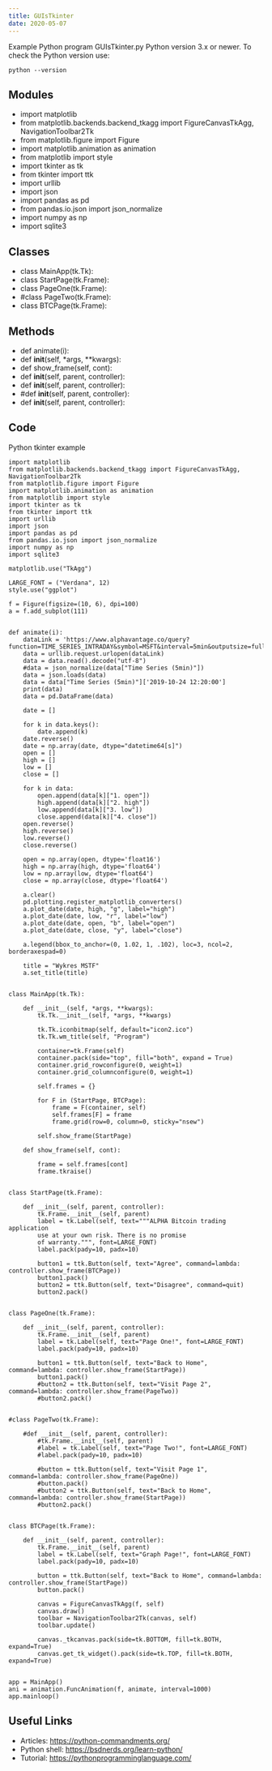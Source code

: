 ```yaml
---
title: GUIsTkinter
date: 2020-05-07
---
```

Example Python program GUIsTkinter.py
Python version 3.x or newer.
To check the Python version use:

    python --version

## Modules

* import matplotlib
* from matplotlib.backends.backend_tkagg import FigureCanvasTkAgg, NavigationToolbar2Tk
* from matplotlib.figure import Figure
* import matplotlib.animation as animation
* from matplotlib import style
* import tkinter as tk
* from tkinter import ttk
* import urllib
* import json
* import pandas as pd
* from pandas.io.json import json_normalize
* import numpy as np
* import sqlite3

## Classes

* class MainApp(tk.Tk):
* class StartPage(tk.Frame):
* class PageOne(tk.Frame):
* #class PageTwo(tk.Frame):
* class BTCPage(tk.Frame):

## Methods

* def animate(i):
* def __init__(self, *args, **kwargs):
* def show_frame(self, cont):
* def __init__(self, parent, controller):
* def __init__(self, parent, controller):
* #def __init__(self, parent, controller):
* def __init__(self, parent, controller):

## Code

Python tkinter example

    import matplotlib
    from matplotlib.backends.backend_tkagg import FigureCanvasTkAgg, NavigationToolbar2Tk
    from matplotlib.figure import Figure
    import matplotlib.animation as animation
    from matplotlib import style
    import tkinter as tk
    from tkinter import ttk
    import urllib
    import json
    import pandas as pd
    from pandas.io.json import json_normalize
    import numpy as np
    import sqlite3
    
    matplotlib.use("TkAgg")
    
    LARGE_FONT = ("Verdana", 12)
    style.use("ggplot")
    
    f = Figure(figsize=(10, 6), dpi=100)
    a = f.add_subplot(111)
    
    
    def animate(i):
        dataLink = 'https://www.alphavantage.co/query?function=TIME_SERIES_INTRADAY&symbol=MSFT&interval=5min&outputsize=full&apikey=ZXI3K50Y8IV646HH'
        data = urllib.request.urlopen(dataLink)
        data = data.read().decode("utf-8")
        #data = json_normalize(data["Time Series (5min)"])
        data = json.loads(data)
        data = data["Time Series (5min)"]['2019-10-24 12:20:00']
        print(data)
        data = pd.DataFrame(data)
    
        date = []
    
        for k in data.keys():
            date.append(k)
        date.reverse()
        date = np.array(date, dtype="datetime64[s]")
        open = []
        high = []
        low = []
        close = []
    
        for k in data:
            open.append(data[k]["1. open"])
            high.append(data[k]["2. high"])
            low.append(data[k]["3. low"])
            close.append(data[k]["4. close"])
        open.reverse()
        high.reverse()
        low.reverse()
        close.reverse()
    
        open = np.array(open, dtype='float16')
        high = np.array(high, dtype='float64')
        low = np.array(low, dtype='float64')
        close = np.array(close, dtype='float64')
    
        a.clear()
        pd.plotting.register_matplotlib_converters()
        a.plot_date(date, high, "g", label="high")
        a.plot_date(date, low, "r", label="low")
        a.plot_date(date, open, "b", label="open")
        a.plot_date(date, close, "y", label="close")
    
        a.legend(bbox_to_anchor=(0, 1.02, 1, .102), loc=3, ncol=2, borderaxespad=0)
    
        title = "Wykres MSTF"
        a.set_title(title)
    
    
    class MainApp(tk.Tk):
    
        def __init__(self, *args, **kwargs):
            tk.Tk.__init__(self, *args, **kwargs)
    
            tk.Tk.iconbitmap(self, default="icon2.ico")
            tk.Tk.wm_title(self, "Program")
    
            container=tk.Frame(self)
            container.pack(side="top", fill="both", expand = True)
            container.grid_rowconfigure(0, weight=1)
            container.grid_columnconfigure(0, weight=1)
    
            self.frames = {}
    
            for F in (StartPage, BTCPage):
                frame = F(container, self)
                self.frames[F] = frame
                frame.grid(row=0, column=0, sticky="nsew")
    
            self.show_frame(StartPage)
    
        def show_frame(self, cont):
    
            frame = self.frames[cont]
            frame.tkraise()
    
    
    class StartPage(tk.Frame):
    
        def __init__(self, parent, controller):
            tk.Frame.__init__(self, parent)
            label = tk.Label(self, text="""ALPHA Bitcoin trading application
            use at your own risk. There is no promise
            of warranty.""", font=LARGE_FONT)
            label.pack(pady=10, padx=10)
    
            button1 = ttk.Button(self, text="Agree", command=lambda: controller.show_frame(BTCPage))
            button1.pack()
            button2 = ttk.Button(self, text="Disagree", command=quit)
            button2.pack()
    
    
    class PageOne(tk.Frame):
    
        def __init__(self, parent, controller):
            tk.Frame.__init__(self, parent)
            label = tk.Label(self, text="Page One!", font=LARGE_FONT)
            label.pack(pady=10, padx=10)
    
            button1 = ttk.Button(self, text="Back to Home", command=lambda: controller.show_frame(StartPage))
            button1.pack()
            #button2 = ttk.Button(self, text="Visit Page 2", command=lambda: controller.show_frame(PageTwo))
            #button2.pack()
    
    
    #class PageTwo(tk.Frame):
    
        #def __init__(self, parent, controller):
            #tk.Frame.__init__(self, parent)
            #label = tk.Label(self, text="Page Two!", font=LARGE_FONT)
            #label.pack(pady=10, padx=10)
    
            #button = ttk.Button(self, text="Visit Page 1", command=lambda: controller.show_frame(PageOne))
            #button.pack()
            #button2 = ttk.Button(self, text="Back to Home", command=lambda: controller.show_frame(StartPage))
            #button2.pack()
    
    
    class BTCPage(tk.Frame):
    
        def __init__(self, parent, controller):
            tk.Frame.__init__(self, parent)
            label = tk.Label(self, text="Graph Page!", font=LARGE_FONT)
            label.pack(pady=10, padx=10)
    
            button = ttk.Button(self, text="Back to Home", command=lambda: controller.show_frame(StartPage))
            button.pack()
    
            canvas = FigureCanvasTkAgg(f, self)
            canvas.draw()
            toolbar = NavigationToolbar2Tk(canvas, self)
            toolbar.update()
    
            canvas._tkcanvas.pack(side=tk.BOTTOM, fill=tk.BOTH, expand=True)
            canvas.get_tk_widget().pack(side=tk.TOP, fill=tk.BOTH, expand=True)
    
    
    app = MainApp()
    ani = animation.FuncAnimation(f, animate, interval=1000)
    app.mainloop()

## Useful Links

- Articles: https://python-commandments.org/
- Python shell: https://bsdnerds.org/learn-python/
- Tutorial: https://pythonprogramminglanguage.com/
